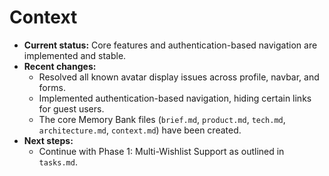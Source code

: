 # Context

*   **Current status:** Core features and authentication-based navigation are implemented and stable.
*   **Recent changes:**
    *   Resolved all known avatar display issues across profile, navbar, and forms.
    *   Implemented authentication-based navigation, hiding certain links for guest users.
    *   The core Memory Bank files (`brief.md`, `product.md`, `tech.md`, `architecture.md`, `context.md`) have been created.
*   **Next steps:**
    *   Continue with Phase 1: Multi-Wishlist Support as outlined in `tasks.md`.